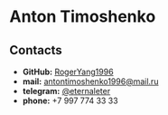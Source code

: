 # **Anton Timoshenko**

## **Contacts**
* **GitHub:** [RogerYang1996](https://github.com/RogerYang1996)
* **mail:** [antontimoshenko1996@mail.ru](antontimoshenko1996@mail.ru)
* **telegram:** [@eternaleter](@eternaleter)
* **phone:** +7 997 774 33 33

